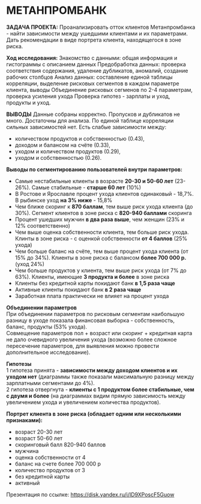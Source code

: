 # МЕТАНПРОМБАНК 
**ЗАДАЧА ПРОЕКТА:**
Проанализировать отток клиентов Метанпромбанка - найти зависимости между ушедшими клиентами и их параметрами. Дать рекомендации в виде портрета клиента, находящегося в зоне риска.

**Ход исследования:**
Знакомство с данными: общая информация и гистограммы с описанием данных
Предобработка данных: проверка соответствия содержания, удаление дубликатов, аномалий, создание рабочих столбцов
Анализ данных: составление единой таблицы корреляции, выделение рисковых сегментов в каждом параметре клиента, выводы
Объединение рисковых сегменов по 2-4 параметрам, проверка усиления ухода
Проверка гипотез - зарплаты и уход, продукты и уход.

**ВЫВОДЫ**
Данные собраны корректно. Пропусков и дубликатов не много. Достаточны для анализа.
По единой таблице корреляции сильных зависимостей нет. Есть слабые зависимости между:
- количеством продуктов и собственностью (0.43),  
- доходом  и балансом на счёте (0.33),   
- уходом и количеством продуктов (0.29),   
- уходом и собственностью (0.26).

**Выводы по сегментированию пользователей внутри параметров:**  
- Самые нестабильные клиенты в возрасте **20-30 и 50-60 лет** (23-26%). Самые стабильные - **старше 60 лет** (10%)
- В Ростове и Ярославле процент ухода клиентов одинаковый - 18,7%. В рыбинске уход **на 3% ниже** - 15,8% 
- Чем ближе скоринг к **870 баллам**, тем выше риск ухода клиента (до 30%). Сегмент клиентов в зоне риска с **820-940 баллами** скоринга
- Процент ушедших мужчин **в два раза выше**, чем женщин (23% и 12% соответственно)
- Чем выше оценка собственности клиента, тем больше риск ухода. Клинты в зоне риска - с оценкой собственности **от 4 баллов** (25% ухода)   
- Чем больше баланс на счёте, тем выше процент ухода клиента (от 15% до 34%). Клиенты в зоне риска с балансом **более 700 000 р.** (уход 24%)
- Чем больше продуктов у клиента, тем выше риск ухода (от 7% до 63%). Клиенты, имеющие **3 продукта и более** в зоне риска    
- Клиенты без кредитной карты покидают банк **в 1,5 раза чаще**
- Активные клиенты покидают банк **в 2 раза чаще**
- Заработная плата практически не влияет на процент ухода
  
**Объединении параметров**  
При объединении параметров по рисковым сегментам наибольшую разницу в уходе показала финансовая выборка - собственность, баланс, продукты (53% ухода).   
Совмещение параметров пол + возраст или скоринг + кредитная карта не дало очевидного увеличения ухода (возможно более сложное пересечение параметров, для выявления можно провести дополнительное исследование).

**Гипотезы**  
1 гипотеза принята - **зависимости между доходом клиентов и их уходом нет** (диаграммы также показали максимальную разницу между зарплатными сегментами до 4%).  
2 гипотеза отвергнута - **клиенты с 1 продуктом более стабильные, чем с двумя и более** (на диаграммах видим прямую зависимость между увеличением ухода и увеличением количества продуктов).

**Портрет клиента в зоне риска (обладает одним или несколькими признаками):**    
- возраст 20-30 лет  
- возраст 50-60 лет
- скоринговый балл 820-940 баллов
- мужчина
- оценка собственности от 4
- баланс на счете более 700 000 р
- количество продуктов от 3
- без кредитной карты
- активный
  
Презентация по ссылке: https://disk.yandex.ru/i/ID9XPoscF5Guow
